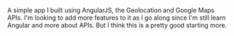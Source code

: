 A simple app I built using AngularJS, the Geolocation and Google Maps APIs. I'm looking to add more features
to it as I go along since I'm still learn Angular and more about APIs. But I think this is a pretty good starting more. 